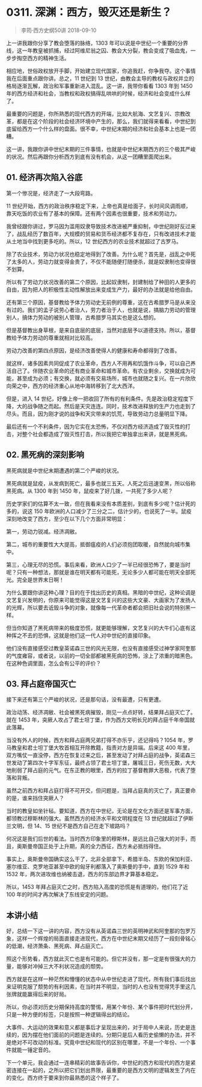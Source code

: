 # 0311. 深渊：西方，毁灭还是新生？
> 李筠·西方史纲50讲
2018-09-10

上一讲我跟你分享了教会堕落的脉络，1303 年可以说是中世纪一个重要的分界线，这一年教皇被抓捕，经过阿维尼翁之囚、教会大分裂，教会变成了吸血鬼，一步步掏空西方的精神生活。

相应地，世俗政权放开手脚，开始建立现代国家，你追我赶，你争我夺。这个事情我在后面重点跟你讲。总之，11 世纪到 13 世纪，由教会主导的教权与政权并立的格局逐渐瓦解，政治和军事重新进入混乱。这一讲，我带你看看 1303 年到 1450 年的西方经济和社会，当教权和政权搞得乱哄哄的时候，经济和社会变成什么样了。

最重要的问题是，你所熟悉的现代西方的开端，比如大航海、文艺复兴、宗教改革，都是在这个阶段的社会经济环境中产生的，那么，我们就得来看看，中世纪到底留给西方一个什么样的盘面。很不幸，中世纪末期的经济和社会基本上也是一团糟。

这一讲，我跟你讲中世纪末期的三件事情，也就是中世纪末期西方的三个极其严峻的状况。然后再跟你分析西方到底有没有机会，从这一团糟里面爬出来。

## 01. 经济再次陷入谷底

第一个惨况是，经济走了一大段弯路。

11 世纪开始，西方的政治秩序稳定下来，上帝也真是给面子，长时间风调雨顺，靠天吃饭的农业有了基本的保障。还有两个因素也很重要，技术和劳动力。

我曾经跟你讲过，罗马因为滥用奴隶导致技术改进被严重抑制，中世纪刚好反过来了，战乱经历了数百年，大规模的贸易和货币经济都不复存在，只有改进技术才能从土地当中找到更多吃的。所以，12 世纪西方的农业技术就超过了古罗马。

除了农业技术，劳动力状况也稳定地得到了改善。为什么呢？首先是，战乱之中死了太多的人，劳动力就变得金贵了，不仅不能随便打随便杀，就是奴隶制也变得很不划算。

所以有了劳动力状况改善的第二个原因，比起奴隶制，封建制给了种田的人更多的自由，因为把人的积极性主动性解放出来变成生产力，最好的办法就是给他自由。

还有第三个原因，基督教给予体力劳动史无前例的尊重，这在古希腊罗马是从来没有过的。我们的孟子说劳心者治人，劳力者治于人，也就是说，搞脑力劳动的管理别人，搞体力劳动的被别人管理，古希腊罗马其实也是这么想的。

但是基督教出身草根，是来自底层的底层，当然对底层予以道德支持。所以，基督教给予体力劳动的尊重就相对比较高。

劳动力改善的第四点原因，是经济改善使得人的健康和寿命都得到了改善。

就这样，诸多因素共同促成了农业革命，西方人不用再和饥饿作斗争，可以自己养活自己了。伴随农业革命的还有商业革命和城市革命。有农业剩余，交换就成为可能，甚至成为必须；有交换，就必须有交易场所，城市也就随之复兴。在一片欣欣向荣之中，西方的经济重心从地中海转移到了北大西洋。

但是，进入 14 世纪，好像上帝一把收回了所有的有利条件。先是政治稳定程度下降，大的战争随之而起。然后是天灾连连。同时，技术改进释放的生产力也走到了尽头。而且，因为刚才说的战争和天灾带来的饥荒，导致劳动力总量明显下降。

最后还有一个不利条件，因为它实在太恐怖，不仅对西方经济造成了毁灭性的打击，对整个社会都造成了毁灭性打击，所以我把它单独拿出来讲，就是黑死病。

## 02. 黑死病的深刻影响

黑死病就是中世纪末期遭遇的第二个严峻的状况。

黑死病就是鼠疫，从发病到死亡，最多也就三五天。人死之后迅速变黑，所以俗称黑死病。从 1300 年到 1450 年，鼠疫来了好几拨，一共死了多少人呢？

历史学家们的估算不太一致，但在我看来没有本质差别，到底有多少呢？估计死的多的，说这 150 年欧洲的人口减少了三分之二，估计少的，也说死了一半。鼠疫深刻地改变了西方，至少在以下几个方面非常明显：

第一，劳动力锐减。经济凋敝。

第二，城市的重要性大大提高，抵御瘟疫的人们必须抱团取暖，自然就向城市集中。

第三，心理无尽的恐慌。事后来看，欧洲人口少了一半已经很恐怖了，要是当时呢？只有一种想法，那就是谁在明天都有可能死，无论多少人都可能在明天全部死光。完全是世界末日啊！

为什么要跟你讲这种心理？目的在于找出历史的真相。黑暗的中世纪，这种论调是文艺复兴发明的，你原来可能觉得这是文艺复兴的这些大文豪、大画家为了发扬人的光辉，所以要去诋毁斗争的对象，就像每一代革命者都会把旧社会说的特别黑一样。

但当你知道了黑死病带来的极度恐慌，就更能够理解，文艺复兴的大牛们心底有这种挥之不去的恐惧，这就是他们这一代人对中世纪的直接印象。

他们没有直接感受过教皇英诺森三世的风光无限，也没有直接感受过神学家阿奎那的气度雍容，或者说，以前的一切全部都被黑死病的恐怖，涂上了浓重的暗黑色。在这种色调里面，怎么会有公平的评价？

## 03. 拜占庭帝国灭亡

接下来还有第三个严峻的状况，还是那句话，没有最遭，只有更遭。

政治动荡、经济凋敝、社会被黑死病摧毁，刚见一点点好转，结果拜占庭灭亡了。就在 1453 年，突厥人攻占了君士坦丁堡，作为西方文明长兄的拜占庭千年帝国就此落幕。

当没有外人的时候，西方和拜占庭两兄弟打得不亦乐乎，还记得吗？1054 年，罗马教皇和君士坦丁堡大牧首相互开除教籍，指责对方是异端。后来这 400 年里，双方嘴仗一直没停，西方在恢复过来之后，甚至发动了对拜占庭的战争，英诺森三世发动了第四次十字军东征，最终占领了君士坦丁堡，屠城三日，死伤无数，大大地削弱了拜占庭的元气。在东正教的眼里，西方的拉丁基督教罪大恶极，代表了堕落和背叛。

虽然之前西方和拜占庭打得不可开交，但问题是，当拜占庭真的灭亡了，真正要命的是，谁来挡住突厥人？

当时的教皇如坐针毡。要知道，西方在中世纪，无论是在文化方面还是军事方面，都领教过穆斯林的强大。虽然西方的经济水平和文明程度在 13 世纪就超过了伊斯兰文明，但 14、15 世纪不是西方自己在走下坡路吗？

何况这是我们后世的看法。当时西方印象里的穆斯林，是远比自己强大的对手，而且，奥斯曼帝国正处于上升期，真的全力西征，西方未必抵挡得住。

事实上，奥斯曼帝国确实这么干了，北非全部拿下，希腊半岛、东欧的保加利亚、塞尔维亚、克罗地亚甚至中欧的匈牙利都落入了奥斯曼的手中，直到 1529 年和 1532 年，两次进攻维也纳被击退，西方的东部边界才算基本稳定。

所以，1453 年拜占庭灭亡之时，西方陷入高度的恐慌是有道理的，他们花了近 100 年的时间才再次解决了东线安定的问题。

## 本讲小结

好，总结一下这一讲的内容，西方没有从英诺森三世的英明神武和阿奎那的包罗万象，这样一个辉煌的局面直接走进现代，西方在中世纪末期又经历了一段刻骨铭心的低潮，经济萧条、黑死病、拜占庭灭亡。

照这个形势看，西方就此灭亡也是有可能的。但它并没有，那一定是有很强大的力量，能够对冲掉三大不利状况造成的颓势。

西方就是在这样一种茫然和懵懂的状态中从中世纪走进了现代，所有我们事后找出来证明克服了颓势的有利因素，在当时并不明显，当时的人也没有觉得凭手里这几张牌就能赢得后来的好局。

所以，你必须对历史分期保持高度的警惕，用某个年份、某个事件把时代划分开，只是一种方便的标签，只是按照一种逻辑得出的结论。

大事件、大运动的效果和意义都是事后才呈现出来的，对于局中人来说，历史是连续的，因为摆在他们面前的问题是连续的。分期只是后人看历史偷懒的办法，并不是绝对不可改动的标准。究竟中世纪和现代的区别在哪里，不是一个年份、一个事件就能一锤定音的。

下一个单元，我会通过一连串精彩的故事告诉你，中世纪的西方和现代的西方是紧密连接在一起的，之所以把它们划出界限，最重要的是西方文明的逻辑发生了内在的变化。西方终于要来到你最熟悉的这个样子了。
